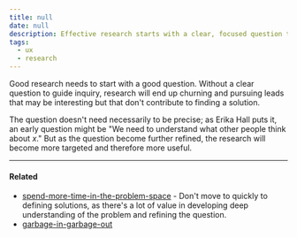 ```yaml
---
title: null
date: null
description: Effective research starts with a clear, focused question that guides inquiry and helps find solutions, making the process more targeted and valuable.
tags:
  - ux
  - research
---
```


Good research needs to start with a good question. Without a clear question to guide inquiry, research will end up churning and pursuing leads that may be interesting but that don't contribute to finding a solution.

The question doesn't need necessarily to be precise; as Erika Hall puts it, an early question might be "We need to understand what other people think about _x_." But as the question become further refined, the research will become more targeted and therefore more useful.

---

#### Related

- [spend-more-time-in-the-problem-space]() - Don't move to quickly to defining solutions, as there's a lot of value in developing deep understanding of the problem and refining the question.
- [garbage-in-garbage-out]()
